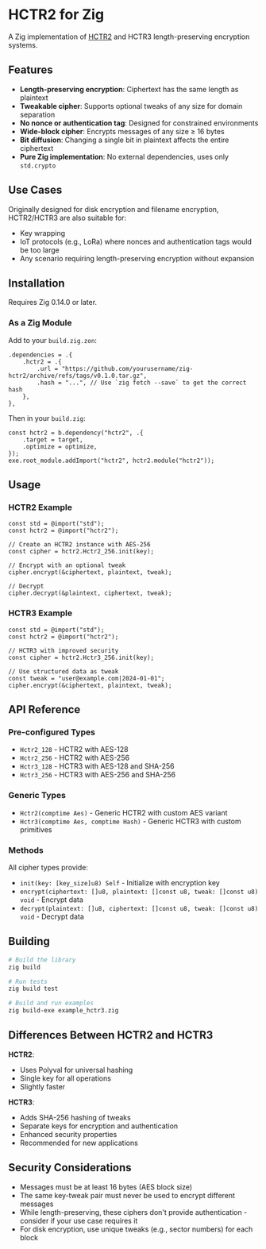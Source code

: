 # HCTR2 for Zig

A Zig implementation of [HCTR2](https://eprint.iacr.org/2021/1441.pdf) and HCTR3 length-preserving encryption systems.

## Features

- **Length-preserving encryption**: Ciphertext has the same length as plaintext
- **Tweakable cipher**: Supports optional tweaks of any size for domain separation
- **No nonce or authentication tag**: Designed for constrained environments
- **Wide-block cipher**: Encrypts messages of any size ≥ 16 bytes
- **Bit diffusion**: Changing a single bit in plaintext affects the entire ciphertext
- **Pure Zig implementation**: No external dependencies, uses only `std.crypto`

## Use Cases

Originally designed for disk encryption and filename encryption, HCTR2/HCTR3 are also suitable for:
- Key wrapping
- IoT protocols (e.g., LoRa) where nonces and authentication tags would be too large
- Any scenario requiring length-preserving encryption without expansion

## Installation

Requires Zig 0.14.0 or later.

### As a Zig Module

Add to your `build.zig.zon`:

```zig
.dependencies = .{
    .hctr2 = .{
        .url = "https://github.com/yourusername/zig-hctr2/archive/refs/tags/v0.1.0.tar.gz",
        .hash = "...", // Use `zig fetch --save` to get the correct hash
    },
},
```

Then in your `build.zig`:

```zig
const hctr2 = b.dependency("hctr2", .{
    .target = target,
    .optimize = optimize,
});
exe.root_module.addImport("hctr2", hctr2.module("hctr2"));
```

## Usage

### HCTR2 Example

```zig
const std = @import("std");
const hctr2 = @import("hctr2");

// Create an HCTR2 instance with AES-256
const cipher = hctr2.Hctr2_256.init(key);

// Encrypt with an optional tweak
cipher.encrypt(&ciphertext, plaintext, tweak);

// Decrypt
cipher.decrypt(&plaintext, ciphertext, tweak);
```

### HCTR3 Example

```zig
const std = @import("std");
const hctr2 = @import("hctr2");

// HCTR3 with improved security
const cipher = hctr2.Hctr3_256.init(key);

// Use structured data as tweak
const tweak = "user@example.com|2024-01-01";
cipher.encrypt(&ciphertext, plaintext, tweak);
```

## API Reference

### Pre-configured Types

- `Hctr2_128` - HCTR2 with AES-128
- `Hctr2_256` - HCTR2 with AES-256
- `Hctr3_128` - HCTR3 with AES-128 and SHA-256
- `Hctr3_256` - HCTR3 with AES-256 and SHA-256

### Generic Types

- `Hctr2(comptime Aes)` - Generic HCTR2 with custom AES variant
- `Hctr3(comptime Aes, comptime Hash)` - Generic HCTR3 with custom primitives

### Methods

All cipher types provide:

- `init(key: [key_size]u8) Self` - Initialize with encryption key
- `encrypt(ciphertext: []u8, plaintext: []const u8, tweak: []const u8) void` - Encrypt data
- `decrypt(plaintext: []u8, ciphertext: []const u8, tweak: []const u8) void` - Decrypt data

## Building

```bash
# Build the library
zig build

# Run tests
zig build test

# Build and run examples
zig build-exe example_hctr3.zig
```

## Differences Between HCTR2 and HCTR3

**HCTR2**:
- Uses Polyval for universal hashing
- Single key for all operations
- Slightly faster

**HCTR3**:
- Adds SHA-256 hashing of tweaks
- Separate keys for encryption and authentication
- Enhanced security properties
- Recommended for new applications

## Security Considerations

- Messages must be at least 16 bytes (AES block size)
- The same key-tweak pair must never be used to encrypt different messages
- While length-preserving, these ciphers don't provide authentication - consider if your use case requires it
- For disk encryption, use unique tweaks (e.g., sector numbers) for each block
